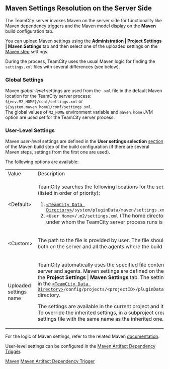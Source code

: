 [//]: # (title: Maven Server-Side Settings)
[//]: # (auxiliary-id: Maven Server-Side Settings)

## Maven Settings Resolution on the Server Side

The TeamCity server invokes Maven on the server side for functionality like Maven dependency triggers and the Maven model display on the __Maven__ build configuration tab.

You can upload Maven settings using the __Administration | Project Settings | Maven Settings__ tab and then select one of the uploaded settings on the [Maven step](maven.md) settings.

During the process, TeamCity uses the usual Maven logic for finding the `settings.xml` files with several differences (see below). 

### Global Settings

Maven _global-level_ settings are used from the `.xml` file in the default Maven location for the TeamCity server process: `${env.M2_HOME}/conf/settings.xml` or `${system.maven.home}/conf/settings.xml`.   
The global values of `M2_HOME` environment variable and `maven.home` JVM option are used set for the TeamCity server process.

### User-Level Settings

Maven _user-level_ settings are defined in the __User settings selection__ [section](maven.md#User+Settings) of the Maven build step of the build configuration (if there are several Maven steps, settings from the first one are used).

The following options are available: 

<table><tr>

<td>
Value

</td>

<td>
Description

</td></tr><tr>

<td>

&lt;Default&gt;

</td>

<td>


TeamCity searches the following locations for the `settings.xml` file (listed in order of priority):

1. [`<TeamCity Data Directory>`](teamcity-data-directory.md)`/system/pluginData/maven/settings.xml`
2. `<User Home>/.m2/settings.xml` (The home directory of the user under whom the TeamCity server process runs is used)


</td></tr><tr>

<td>

&lt;Custom&gt;

</td>

<td>

The path to the file is provided by user. The file should be available both on the server and all the agents where the build will be run.

</td></tr><tr>

<td>

Uploaded settings name

</td>

<td>

TeamCity automatically uses the specified file content both on the server and agents. Maven settings are defined on the project level: the __Project Settings__ | __Maven Settings__ tab. The settings are stored in the [`<TeamCity Data Directory>`](teamcity-data-directory.md)`/config/projects/<projectID>/pluginData/mavenSettings` directory.

<note>

The settings are available in the current project and its subprojects. To override the inherited settings, in a subproject create a new settings file with the same name as the inherited one.
</note>

</td></tr></table>

For the logic of Maven settings, refer to the related Maven [documentation](https://maven.apache.org/settings.html).

User-level settings can be configured in the [Maven Artifact Dependency Trigger](configuring-maven-triggers.md#Maven+Artifact+Dependency+Trigger).

 <seealso>
        <category ref="admin-guide">
            <a href="maven.md">Maven</a>
            <a href="configuring-maven-triggers.md">Maven Artifact Dependency Trigger</a>
        </category>
</seealso>
